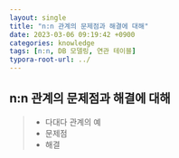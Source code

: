 ```yaml
---
layout: single
title: "n:n 관계의 문제점과 해결에 대해"
date: 2023-03-06 09:19:42 +0900
categories: knowledge
tags: [n:n, DB 모델링, 연관 테이블]
typora-root-url: ../
---
```


## n:n 관계의 문제점과 해결에 대해
> - 다대다 관계의 예
> - 문제점
> - 해결

<br>

##

<br>
